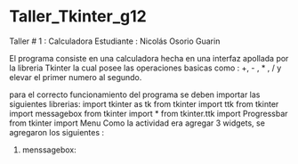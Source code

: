 # Taller_Tkinter_g12
Taller # 1 : Calculadora 
Estudiante : Nicolás Osorio Guarin

El programa consiste en una calculadora hecha en una interfaz apollada por la libreria Tkinter la cual posee las operaciones basicas como : +, - , * , / y elevar el primer numero
al segundo.

para el correcto funcionamiento del programa se deben importar las siguientes librerias:
  import tkinter as tk
  from tkinter import ttk
  from tkinter import messagebox
  from tkinter import *
  from tkinter.ttk import Progressbar
  from tkinter import Menu
Como la actividad era agregar 3 widgets, se agregaron los siguientes :
  
  1)  menssagebox:

